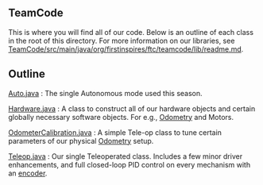 ## TeamCode

This is where you will find all of our code. Below is an outline of each class in the root of this directory. For more information on our libraries, see [TeamCode/src/main/java/org/firstinspires/ftc/teamcode/lib/readme.md](https://github.com/Wiring-Warriors-10430/2021-Ultimate-Goal-Season/blob/master/TeamCode/src/main/java/org/firstinspires/ftc/teamcode/lib/readme.md).

## Outline

[Auto.java](https://github.com/Wiring-Warriors-10430/2021-Ultimate-Goal-Season/blob/master/TeamCode/src/main/java/org/firstinspires/ftc/teamcode/Auto.java) : The single Autonomous mode used this season.

[Hardware.java](https://github.com/Wiring-Warriors-10430/2021-Ultimate-Goal-Season/blob/master/TeamCode/src/main/java/org/firstinspires/ftc/teamcode/Hardware.java) : A class to construct all of our hardware objects and certain globally necessary software objects. For e.g., [Odometry](https://github.com/Wiring-Warriors-10430/2021-Ultimate-Goal-Season/blob/master/TeamCode/src/main/java/org/firstinspires/ftc/teamcode/lib/Odometry.java) and Motors.

[OdometerCalibration.java](https://github.com/Wiring-Warriors-10430/2021-Ultimate-Goal-Season/blob/master/TeamCode/src/main/java/org/firstinspires/ftc/teamcode/OdometerCalibration.java) : A simple Tele-op class to tune certain parameters of our physical [Odometry](https://github.com/Wiring-Warriors-10430/2021-Ultimate-Goal-Season/blob/master/TeamCode/src/main/java/org/firstinspires/ftc/teamcode/lib/Odometry.java) setup.

[Teleop.java](https://github.com/Wiring-Warriors-10430/2021-Ultimate-Goal-Season/blob/master/TeamCode/src/main/java/org/firstinspires/ftc/teamcode/Teleop.java) : Our single Teleoperated class. Includes a few minor driver enhancements, and full closed-loop PID control on every mechanism with an [encoder](https://github.com/Wiring-Warriors-10430/2021-Ultimate-Goal-Season/blob/master/TeamCode/src/main/java/org/firstinspires/ftc/teamcode/lib/Encoder.java).
